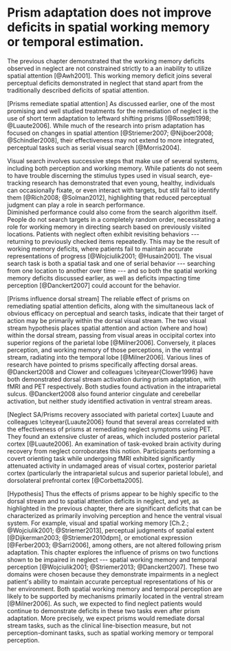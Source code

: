 Prism adaptation does not improve deficits in spatial working memory or temporal estimation.
============================================================================================

The previous chapter demonstrated that the working memory deficits
observed in neglect are not constrained strictly to a an
inability to utilize spatial attention [@Awh2001].
This working memory deficit joins several perceptual
deficits demonstrated in neglect that stand apart from the
traditionally described deficits of spatial attention.

[Prisms remediate spatial attention] As discussed earlier, one of
the most promising and well studied treatments for the remediation
of neglect is the use of short term adaptation to leftward
shifting prisms [@Rossetti1998; @Luaute2006]. While much of the
research into prism adaptation has focused on changes in spatial
attention [@Striemer2007; @Nijboer2008; @Schindler2008], their
effectiveness may not extend to more integrated, perceptual tasks
such as serial visual search [@Morris2004].

Visual search involves successive steps that make use of
several systems, including both perception and working memory.
While patients do not seem
to have trouble discerning the stimulus types used in visual
search, eye-tracking research has demonstrated that even young,
healthy, individuals can occasionally fixate, or even interact
with targets, but still fail to identify them [@Rich2008;
@Solman2012], highlighting that reduced perceptual
judgment can play a role in search performance.  
Diminished performance could
also come from the search algorithm itself.  People do not search
targets in a completely random order, necessitating a role for
working memory in directing search based on previously
visited locations. Patients with neglect often exhibit revisiting behaviors ---
returning to previously checked items repeatedly. This may be the
result of working memory deficits, where patients fail
to maintain accurate representations of progress [@Wojciulik2001; @Husain2001].
The visual search task is both a spatial task and one of serial behavior ---
searching from one location to another over time ---
and so both the spatial working memory deficits discussed earlier, as well as
deficits impacting time perception [@Danckert2007] could account for the behavior.  




[Prisms influence dorsal stream] The reliable effect of prisms on
remediating spatial attention deficits, along with the simultaneous
lack of obvious efficacy on perceptual and search tasks,
indicate that their target of action may be primarily within the dorsal visual
stream.  The two visual stream hypothesis places spatial attention
and action (where and how) within the dorsal stream, passing from
visual areas in occipital cortex into superior regions of the parietal lobe
[@Milner2006].  Conversely, it places perception, and working
memory of those perceptions, in the ventral stream, radiating into
the temporal lobe [@Milner2006].  Various lines of research have
pointed to prisms specifically affecting dorsal areas.
@Danckert2008 and Clower and colleagues \citeyear{Clower1996} have
both demonstrated dorsal
stream activation during prism adaptation, with fMRI and PET
respectively. Both studies found activation in the intraparietal
sulcus. @Danckert2008 also found anterior cingulate and
cerebellar activation, but neither study identified activation in
ventral stream areas.

[Neglect SA/Prisms recovery associated with parietal cortex]
Luaute and colleagues \citeyear{Luaute2006}
found that several areas correlated with the
effectiveness of prisms at remediating neglect symptoms using PET.
They found an extensive cluster of areas, which included posterior
parietal cortex [@Luaute2006]. An examination of task-evoked brain
activity during recovery from neglect corroborates this notion.
Participants performing a covert orienting task while undergoing
fMRI exhibited significantly attenuated activity in undamaged
areas of visual cortex, posterior parietal cortex (particularly
the intraparietal sulcus and superior parietal lobule), and
dorsolateral prefrontal cortex [@Corbetta2005].

[Hypothesis] Thus the effects of prisms appear to be highly
specific to the dorsal stream and to spatial attention deficits in
neglect, and yet, as highlighted in the previous chapter, there
are significant deficits that can be characterized as primarily
involving perception and hence the ventral visual system.
For example, visual
and spatial working memory [Ch.2.; @Wojciulik2001; @Striemer2013],
perceptual judgments of spatial extent [@Dijkerman2003;
@Striemer2010dpm], or emotional expression [@Ferber2003;
@Sarri2006], among others, are not altered following prism
adaptation.  This chapter explores the influence of
prisms on two functions shown to be impaired in neglect ---
spatial working memory and temporal perception
[@Wojciulik2001; @Striemer2013; @Danckert2007].
These two domains were
chosen because they demonstrate impairments in a neglect patient's
ability to maintain accurate perceptual representations of his or
her environment. Both spatial working memory
and temporal perception are
likely to be supported by mechanisms primarily located in the
ventral stream [@Milner2006]. As such, we expected to find neglect patients
would continue to demonstrate deficits in these two tasks even
after prism adaptation. More precisely, we expect prisms
would remediate dorsal stream tasks, such as the clinical
line-bisection measure, but not perception-dominant tasks, such as
spatial working memory or temporal perception.
